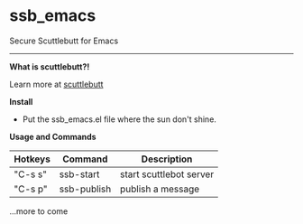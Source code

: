 # ssb_emacs
Secure Scuttlebutt for Emacs
****

**What is scuttlebutt?!**

Learn more at [scuttlebutt](https://www.scuttlebutt.nz/)

**Install**
- Put the ssb_emacs.el file where the sun don't shine.

**Usage and Commands**

|Hotkeys | Command | Description |
|--------|---------|-------------|
| "C-s s"| ssb-start | start scuttlebot server |
|"C-s p" | ssb-publish | publish a message |

...more to come

